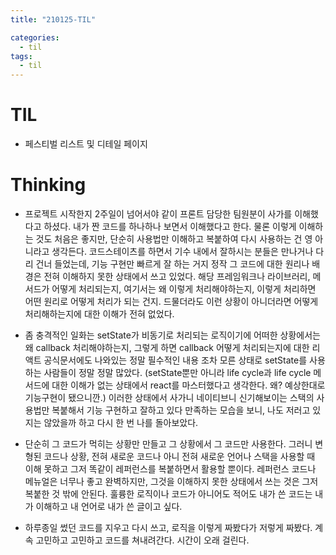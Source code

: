 ```yaml
---
title: "210125-TIL"

categories:
  - til
tags:
  - til
---
```


# TIL

- 페스티벌 리스트 및 디테일 페이지

# Thinking

- 프로젝트 시작한지 2주일이 넘어서야 같이 프론트 담당한 팀원분이 사가를 이해했다고 하셨다. 내가 짠 코드를 하나하나 보면서 이해했다고 한다. 물론 이렇게 이해하는 것도 처음은 좋지만, 단순히 사용법만 이해하고 복붙하여 다시 사용하는 건 영 아니라고 생각든다. 코드스테이츠를 하면서 기수 내에서 잘하시는 분들은 만나거나 다리 건너 들었는데, 기능 구현만 빠르게 잘 하는 거지 정작 그 코드에 대한 원리나 배경은 전혀 이해하지 못한 상태에서 쓰고 있었다. 해당 프레임워크나 라이브러리, 메서드가 어떻게 처리되는지, 여기서는 왜 이렇게 처리해야하는지, 이렇게 처리하면 어떤 원리로 어떻게 처리가 되는 건지. 드물더라도 이런 상황이 아니더라면 어떻게 처리해하는지에 대한 이해가 전혀 없었다.

- 좀 충격적인 일화는 setState가 비동기로 처리되는 로직이기에 어떠한 상황에서는 왜 callback 처리해야하는지, 그렇게 하면 callback 어떻게 처리되는지에 대한 리액트 공식문서에도 나와있는 정말 필수적인 내용 조차 모른 상태로 setState를 사용하는 사람들이 정말 정말 많았다. (setState뿐만 아니라 life cycle과 life cycle 메서드에 대한 이해가 없는 상태에서 react를 마스터했다고 생각한다. 왜? 예상한대로 기능구현이 됐으니깐.) 이러한 상태에서 사가니 네이티브니 신기해보이는 스택의 사용법만 복붙해서 기능 구현하고 잘하고 있다 만족하는 모습을 보니, 나도 저러고 있지는 않았을까 하고 다시 한 번 나를 돌아보았다.

- 단순히 그 코드가 먹히는 상황만 만들고 그 상황에서 그 코드만 사용한다. 그러니 변형된 코드나 상황, 전혀 새로운 코드나 아니 전혀 새로운 언어나 스택을 사용할 때 이해 못하고 그저 똑같이 레퍼런스를 복붙하면서 활용할 뿐이다. 레퍼런스 코드나 메뉴얼은 너무나 좋고 완벽하지만, 그것을 이해하지 못한 상태에서 쓰는 것은 그저 복붙한 것 밖에 안된다. 훌륭한 로직이나 코드가 아니어도 적어도 내가 쓴 코드는 내가 이해하고 내 언어로 내가 쓴 글이고 싶다.

- 하루종일 썼던 코드를 지우고 다시 쓰고, 로직을 이렇게 짜봤다가 저렇게 짜봤다. 계속 고민하고 고민하고 코드를 쳐내려간다. 시간이 오래 걸린다.

